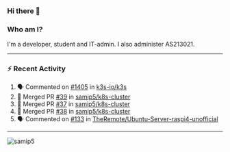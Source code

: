 ### Hi there 👋

### Who am I?
I'm a developer, student and IT-admin. I also administer AS213021.

---
### :zap: Recent Activity
<!--START_SECTION:activity-->
1. 🗣 Commented on [#1405](https://github.com/k3s-io/k3s/issues/1405) in [k3s-io/k3s](https://github.com/k3s-io/k3s)
2. 🎉 Merged PR [#39](https://github.com/samip5/k8s-cluster/pull/39) in [samip5/k8s-cluster](https://github.com/samip5/k8s-cluster)
3. 🎉 Merged PR [#37](https://github.com/samip5/k8s-cluster/pull/37) in [samip5/k8s-cluster](https://github.com/samip5/k8s-cluster)
4. 🎉 Merged PR [#38](https://github.com/samip5/k8s-cluster/pull/38) in [samip5/k8s-cluster](https://github.com/samip5/k8s-cluster)
5. 🗣 Commented on [#133](https://github.com/TheRemote/Ubuntu-Server-raspi4-unofficial/issues/133) in [TheRemote/Ubuntu-Server-raspi4-unofficial](https://github.com/TheRemote/Ubuntu-Server-raspi4-unofficial)
<!--END_SECTION:activity-->
---

<img align="center" src="https://github-readme-stats.vercel.app/api?username=samip5&show_icons=true" alt="samip5" />

